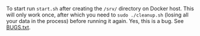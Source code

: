 To start run `start.sh` after creating the `/srv/` directory on Docker host. This will only work
once, after which you need to `sudo ./cleanup.sh` (losing all your data in the process) 
before running it again. Yes, this is a bug. See [BUGS.txt](./BUGS.txt).

